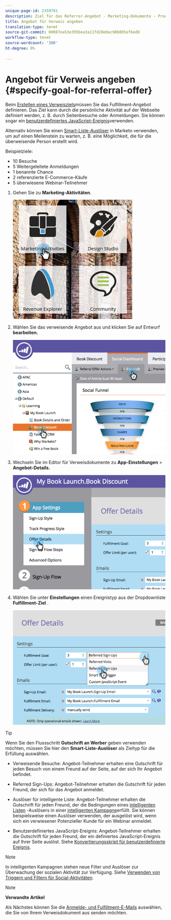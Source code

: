 ```yaml
---
unique-page-id: 2359791
description: Ziel für das Referrer-Angebot - Marketing-Dokumente - Produktdokumentation
title: Angebot für Verweis angeben
translation-type: tm+mt
source-git-commit: 00887ea53e395bea3a11fd28e0ac98b085ef6ed8
workflow-type: tm+mt
source-wordcount: '300'
ht-degree: 0%

---
```



# Angebot für Verweis angeben {#specify-goal-for-referral-offer}

Beim [Erstellen eines Verweisziels](create-a-referral-offer.md)müssen Sie das Fulfillment-Angebot definieren. Das Ziel kann durch die persönliche Aktivität auf der Webseite definiert werden, z. B. durch Seitenbesuche oder Anmeldungen. Sie können sogar ein [benutzerdefiniertes JavaScript-Ereignis](../../../../product-docs/demand-generation/social/social-functions/conversion-script-for-custom-events.md)verwenden.

Alternativ können Sie einen [Smart-Liste-Auslöser](specify-goal-for-referral-offer.md) in Marketo verwenden, um auf einen Meilenstein zu warten, z. B. eine Möglichkeit, die für die überweisende Person erstellt wird.

Beispielziele:

* 10 Besuche
* 5 Weitergeleitete Anmeldungen
* 1 benannte Chance
* 2 referenzierte E-Commerce-Käufe
* 5 überwiesene Webinar-Teilnehmer

1. Gehen Sie zu **Marketing-Aktivitäten**.

   ![](assets/ma.png)

1. Wählen Sie das verweisende Angebot aus und klicken Sie auf Entwurf **bearbeiten.**

   ![](assets/image2014-9-19-15-3a6-3a35.png)

1. Wechseln Sie im Editor für Verweisdokumente zu **App-Einstellungen** > **Angebot-Details.**

   ![](assets/image2014-9-19-15-3a6-3a44.png)

1. Wählen Sie unter **Einstellungen** einen Ereignistyp aus der Dropdownliste **Fulfillment-Ziel** .

   ![](assets/image2014-9-19-15-3a6-3a56.png)

>[!TIP]
>
>Wenn Sie den Flussschritt **Gutschrift an Werber** geben verwenden möchten, müssen Sie hier den **Smart-Liste-Auslöser** als Zieltyp für die Erfüllung auswählen.

* Verweisende Besuche: Angebot-Teilnehmer erhalten eine Gutschrift für jeden Besuch von einem Freund auf der Seite, auf der sich Ihr Angebot befindet.
* Referred Sign-Ups: Angebot-Teilnehmer erhalten die Gutschrift für jeden Freund, der sich für das Angebot anmeldet.
* Auslöser für intelligente Liste: Angebot-Teilnehmer erhalten die Gutschrift für jeden Freund, der die Bedingungen eines [intelligenten Listen](../../../../product-docs/core-marketo-concepts/smart-lists-and-static-lists/understanding-smart-lists.md) -Auslösers in einer [intelligenten Kampagne](http://docs.marketo.com/display/docs/smart+campaigns)erfüllt. Sie können beispielsweise einen Auslöser verwenden, der ausgelöst wird, wenn sich ein verwiesener Potenzieller Kunde für ein Webinar anmeldet.

* Benutzerdefiniertes JavaScript-Ereignis: Angebot-Teilnehmer erhalten die Gutschrift für jeden Freund, der ein definiertes JavaScript-Ereignis auf Ihrer Seite auslöst. Siehe [Konvertierungsskript für benutzerdefinierte Ereignis](../../../../product-docs/demand-generation/social/social-functions/triggers-and-filters-for-social-activities.md).

>[!NOTE]
>
>In intelligenten Kampagnen stehen neue Filter und Auslöser zur Überwachung der sozialen Aktivität zur Verfügung. Siehe [Verwenden von Triggern und Filtern für Social-Aktivitäten](../../../../product-docs/demand-generation/social/social-functions/triggers-and-filters-for-social-activities.md).

>[!NOTE]
>
>**Verwandte Artikel**
>
>Als Nächstes können Sie die [Anmelde- und Fulfillment-E-Mails](send-referral-offer-fulfillment-email.md) auswählen, die Sie von Ihrem Verweisdokument aus senden möchten.

